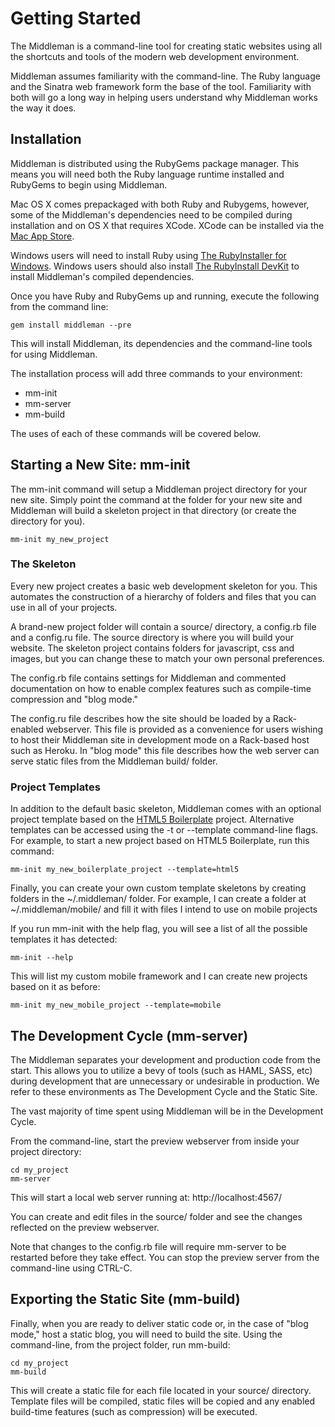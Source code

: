 # Getting Started

The Middleman is a command-line tool for creating static websites using all the shortcuts and tools of the modern web development environment. 

Middleman assumes familiarity with the command-line. The Ruby language and the Sinatra web framework form the base of the tool. Familiarity with both will go a long way in helping users understand why Middleman works the way it does.

## Installation

Middleman is distributed using the RubyGems package manager. This means you will need both the Ruby language runtime installed and RubyGems to begin using Middleman. 

Mac OS X comes prepackaged with both Ruby and Rubygems, however, some of the Middleman's dependencies need to be compiled during installation and on OS X that requires XCode. XCode can be installed via the [Mac App Store](http://itunes.apple.com/us/app/xcode/id422352214?mt=12).

Windows users will need to install Ruby using [The RubyInstaller for Windows]. Windows users should also install [The RubyInstall DevKit] to install Middleman's compiled dependencies.

Once you have Ruby and RubyGems up and running, execute the following from the command line:

    gem install middleman --pre

This will install Middleman, its dependencies and the command-line tools for using Middleman.

The installation process will add three commands to your environment:

* mm-init
* mm-server
* mm-build

The uses of each of these commands will be covered below.

## Starting a New Site: mm-init

The mm-init command will setup a Middleman project directory for your new site. Simply point the command at the folder for your new site and Middleman will build a skeleton project in that directory (or create the directory for you).

    mm-init my_new_project

### The Skeleton

Every new project creates a basic web development skeleton for you. This automates the construction of a hierarchy of folders and files that you can use in all of your projects.

A brand-new project folder will contain a source/ directory, a config.rb file and a config.ru file. The source directory is where you will build your website. The skeleton project contains folders for javascript, css and images, but you can change these to match your own personal preferences.

The config.rb file contains settings for Middleman and commented documentation on how to enable complex features such as compile-time compression and "blog mode."

The config.ru file describes how the site should be loaded by a Rack-enabled webserver. This file is provided as a convenience for users wishing to host their Middleman site in development mode on a Rack-based host such as Heroku. In "blog mode" this file describes how the web server can serve static files from the Middleman build/ folder.

### Project Templates

In addition to the default basic skeleton, Middleman comes with an optional project template based on the [HTML5 Boilerplate] project. Alternative templates can be accessed using the -t or --template command-line flags. For example, to start a new project based on HTML5 Boilerplate, run this command:

    mm-init my_new_boilerplate_project --template=html5

Finally, you can create your own custom template skeletons by creating folders in the ~/.middleman/ folder. For example, I can create a folder at ~/.middleman/mobile/ and fill it with files I intend to use on mobile projects 

If you run mm-init with the help flag, you will see a list of all the possible templates it has detected:

    mm-init --help

This will list my custom mobile framework and I can create new projects based on it as before:

    mm-init my_new_mobile_project --template=mobile

## The Development Cycle (mm-server)

The Middleman separates your development and production code from the start. This allows you to utilize a bevy of tools (such as HAML, SASS, etc) during development that are unnecessary or undesirable in production.  We refer to these environments as The Development Cycle and the Static Site.

The vast majority of time spent using Middleman will be in the Development Cycle. 

From the command-line, start the preview webserver from inside your project directory:

    cd my_project
    mm-server

This will start a local web server running at: http://localhost:4567/

You can create and edit files in the source/ folder and see the changes reflected on the preview webserver.

Note that changes to the config.rb file will require mm-server to be restarted before they take effect. You can stop the preview server from the command-line using CTRL-C.

## Exporting the Static Site (mm-build)

Finally, when you are ready to deliver static code or, in the case of "blog mode," host a static blog, you will need to build the site. Using the command-line, from the project folder, run mm-build:

    cd my_project
    mm-build
    
This will create a static file for each file located in your source/ directory. Template files will be compiled, static files will be copied and any enabled build-time features (such as compression) will be executed.

[The RubyInstaller for Windows]: http://rubyinstaller.org/
[The RubyInstall DevKit]: http://rubyinstaller.org/add-ons/devkit/
[HTML5 Boilerplate]: http://html5boilerplate.com/